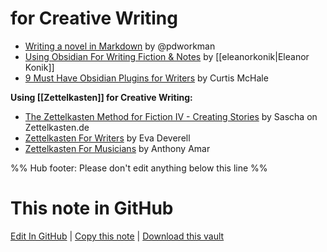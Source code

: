 # for Creative Writing

- [Writing a novel in Markdown](https://pdworkman.com/writing-a-novel-in-markdown/) by @pdworkman
- [Using Obsidian For Writing Fiction & Notes](https://eleanorkonik.com/obsidian-for-writing/) by [[eleanorkonik|Eleanor Konik]]
- [9 Must Have Obsidian Plugins for Writers](https://curtismchale.ca/2022/01/10/9-obsidian-writing-plugins/) by Curtis McHale

**Using [[Zettelkasten]] for Creative Writing:**
- [The Zettelkasten Method for Fiction IV - Creating Stories](https://zettelkasten.de/posts/zettelkasten-fiction-writing-part-4-create-story/) by Sascha on Zettelkasten.de
- [Zettelkasten For Writers](https://www.eadeverell.com/zettelkasten/) by Eva Deverell
- [Zettelkasten For Musicians](https://anthonyamar.fr/Zettelkasten/Zettelkasten+for+musicians) by Anthony Amar


%% Hub footer: Please don't edit anything below this line %%

# This note in GitHub

<span class="git-footer">[Edit In GitHub](https://github.dev/obsidian-community/obsidian-hub/blob/main/04%20-%20Guides%2C%20Workflows%2C%20%26%20Courses/for%20Creative%20Writing.md "git-hub-edit-note") | [Copy this note](https://raw.githubusercontent.com/obsidian-community/obsidian-hub/main/04%20-%20Guides%2C%20Workflows%2C%20%26%20Courses/for%20Creative%20Writing.md "git-hub-copy-note") | [Download this vault](https://github.com/obsidian-community/obsidian-hub/archive/refs/heads/main.zip "git-hub-download-vault") </span>
